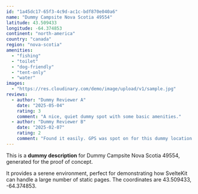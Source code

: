 ```yaml
---
id: "1a45dc17-65f3-4c9d-ac1c-bdf870e040a6"
name: "Dummy Campsite Nova Scotia 49554"
latitude: 43.509433
longitude: -64.374853
continent: "north-america"
country: "canada"
region: "nova-scotia"
amenities:
  - "fishing"
  - "toilet"
  - "dog-friendly"
  - "tent-only"
  - "water"
images:
  - "https://res.cloudinary.com/demo/image/upload/v1/sample.jpg"
reviews:
  - author: "Dummy Reviewer A"
    date: "2025-05-04"
    rating: 3
    comment: "A nice, quiet dummy spot with some basic amenities."
  - author: "Dummy Reviewer B"
    date: "2025-02-07"
    rating: 2
    comment: "Found it easily. GPS was spot on for this dummy location."
---
```


This is a **dummy description** for Dummy Campsite Nova Scotia 49554, generated for the proof of concept.

It provides a serene environment, perfect for demonstrating how SvelteKit can handle a large number of static pages. The coordinates are 43.509433, -64.374853.
